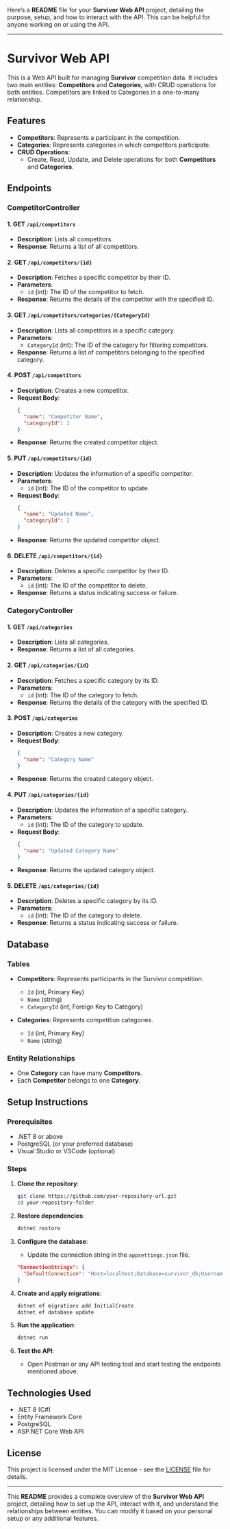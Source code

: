 Here’s a **README** file for your **Survivor Web API** project, detailing the purpose, setup, and how to interact with the API. This can be helpful for anyone working on or using the API.

---

# Survivor Web API

This is a Web API built for managing **Survivor** competition data. It includes two main entities: **Competitors** and **Categories**, with CRUD operations for both entities. Competitors are linked to Categories in a one-to-many relationship.

## Features
- **Competitors**: Represents a participant in the competition.
- **Categories**: Represents categories in which competitors participate.
- **CRUD Operations**:
    - Create, Read, Update, and Delete operations for both **Competitors** and **Categories**.

## Endpoints

### CompetitorController

#### 1. GET `/api/competitors`
   - **Description**: Lists all competitors.
   - **Response**: Returns a list of all competitors.

#### 2. GET `/api/competitors/{id}`
   - **Description**: Fetches a specific competitor by their ID.
   - **Parameters**:
     - `id` (int): The ID of the competitor to fetch.
   - **Response**: Returns the details of the competitor with the specified ID.

#### 3. GET `/api/competitors/categories/{CategoryId}`
   - **Description**: Lists all competitors in a specific category.
   - **Parameters**:
     - `CategoryId` (int): The ID of the category for filtering competitors.
   - **Response**: Returns a list of competitors belonging to the specified category.

#### 4. POST `/api/competitors`
   - **Description**: Creates a new competitor.
   - **Request Body**:
     ```json
     {
       "name": "Competitor Name",
       "categoryId": 1
     }
     ```
   - **Response**: Returns the created competitor object.

#### 5. PUT `/api/competitors/{id}`
   - **Description**: Updates the information of a specific competitor.
   - **Parameters**:
     - `id` (int): The ID of the competitor to update.
   - **Request Body**:
     ```json
     {
       "name": "Updated Name",
       "categoryId": 2
     }
     ```
   - **Response**: Returns the updated competitor object.

#### 6. DELETE `/api/competitors/{id}`
   - **Description**: Deletes a specific competitor by their ID.
   - **Parameters**:
     - `id` (int): The ID of the competitor to delete.
   - **Response**: Returns a status indicating success or failure.

### CategoryController

#### 1. GET `/api/categories`
   - **Description**: Lists all categories.
   - **Response**: Returns a list of all categories.

#### 2. GET `/api/categories/{id}`
   - **Description**: Fetches a specific category by its ID.
   - **Parameters**:
     - `id` (int): The ID of the category to fetch.
   - **Response**: Returns the details of the category with the specified ID.

#### 3. POST `/api/categories`
   - **Description**: Creates a new category.
   - **Request Body**:
     ```json
     {
       "name": "Category Name"
     }
     ```
   - **Response**: Returns the created category object.

#### 4. PUT `/api/categories/{id}`
   - **Description**: Updates the information of a specific category.
   - **Parameters**:
     - `id` (int): The ID of the category to update.
   - **Request Body**:
     ```json
     {
       "name": "Updated Category Name"
     }
     ```
   - **Response**: Returns the updated category object.

#### 5. DELETE `/api/categories/{id}`
   - **Description**: Deletes a specific category by its ID.
   - **Parameters**:
     - `id` (int): The ID of the category to delete.
   - **Response**: Returns a status indicating success or failure.

## Database

### Tables

- **Competitors**: Represents participants in the Survivor competition.
  - `Id` (int, Primary Key)
  - `Name` (string)
  - `CategoryId` (int, Foreign Key to Category)

- **Categories**: Represents competition categories.
  - `Id` (int, Primary Key)
  - `Name` (string)

### Entity Relationships
- One **Category** can have many **Competitors**.
- Each **Competitor** belongs to one **Category**.

## Setup Instructions

### Prerequisites
- .NET 8 or above
- PostgreSQL (or your preferred database)
- Visual Studio or VSCode (optional)

### Steps

1. **Clone the repository**:
    ```bash
    git clone https://github.com/your-repository-url.git
    cd your-repository-folder
    ```

2. **Restore dependencies**:
    ```bash
    dotnet restore
    ```

3. **Configure the database**:
    - Update the connection string in the `appsettings.json` file.
    ```json
    "ConnectionStrings": {
      "DefaultConnection": "Host=localhost;Database=survivor_db;Username=your_username;Password=your_password"
    }
    ```

4. **Create and apply migrations**:
    ```bash
    dotnet ef migrations add InitialCreate
    dotnet ef database update
    ```

5. **Run the application**:
    ```bash
    dotnet run
    ```

6. **Test the API**:
    - Open Postman or any API testing tool and start testing the endpoints mentioned above.

## Technologies Used
- .NET 8 (C#)
- Entity Framework Core
- PostgreSQL
- ASP.NET Core Web API

## License

This project is licensed under the MIT License - see the [LICENSE](LICENSE) file for details.

---

This **README** provides a complete overview of the **Survivor Web API** project, detailing how to set up the API, interact with it, and understand the relationships between entities. You can modify it based on your personal setup or any additional features.